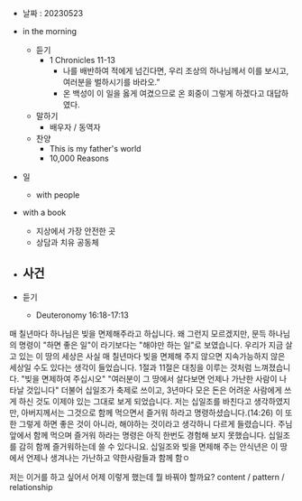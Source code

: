 - 날짜 : 20230523
- in the morning
	- 듣기
		- 1 Chronicles 11-13
			- 나를 배반하여 적에게 넘긴다면, 우리 조상의 하나님께서 이를 보시고, 여러분을 벌하시기를 바라오.”
			- 온 백성이 이 일을 옳게 여겼으므로 온 회중이 그렇게 하겠다고 대답하였다. 
	- 말하기
		-  배우자 / 동역자 
	- 찬양
		- This is my father's world
		- 10,000 Reasons
- 일
	- with people
		
- with a book
	- 지상에서 가장 안전한 곳
	- 상담과 치유 공동체
- 사건
	- 
- 듣기
	- Deuteronomy  16:18-17:13

매 칠년마다 하나님은 빚을 면제해주라고 하십니다. 왜 그런지 모르겠지만, 문득 하나님의 명령이 "하면 좋은 일"이 라기보다는 "해야만 하는 일"로 보였습니다. 우리가 지금 살고 있는 이 땅의 세상은 사실 매 칠년마다 빚을 면제해 주지 않으면 지속가능하지 않은 세상일 수도 있다는 생각이 들었습니다.
1절과 11절은 대칭을 이루는 것처럼 느껴졌습니다. 
"빚을 면제하여 주십시오"
"여러분이 그 땅에서 살다보면 언제나 가난한 사람이 나타날 것입니다"
더불어 십일조가 축제로 쓰이고, 3년마다 모은 돈은 어려운 사람에게 쓰게 하신 것도 이제야 있는 그대로 보게 되었습니다.
저는 십일조를 바친다고 생각하였지만, 아버지께서는 그것으로 함께 먹으면서 즐거워 하라고 명령하셨습니다.(14:26)
이 또한 그렇게 하면 좋은 것이 아니라, 해야하는 것이라고 생각하니 다르게 들렸습니다. 주님 앞에서 함께 먹으며 즐거워 하라는 명령은 아직 한번도 경험해 보지 못했습니다. 십일조를 감히 함께 즐거워하는데 쓸 수 있다니요.
십일조와 빚을 면제해 주는 안식년은 이 땅에서 언제나 생겨나는 가난하고 약한사람들과 함께 함ㅇ


저는 이거를 하고 싶어서 어제 이렇게 했는데 뭘 바꿔야 할까요?
content / pattern / relationship